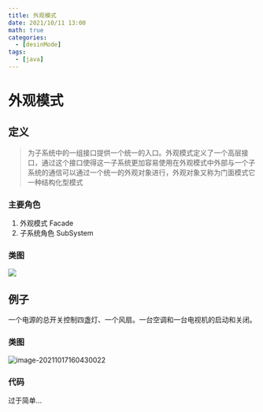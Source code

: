```yaml
---
title: 外观模式
date: 2021/10/11 13:00
math: true
categories:
  - [desinMode]
tags:
  - [java]
---
```


# 外观模式

## 定义

> 为子系统中的一组接口提供一个统一的入口。外观模式定义了一个高层接口，通过这个接口使得这一子系统更加容易使用在外观模式中外部与一个子系统的通信可以通过一个统一的外观对象进行，外观对象又称为门面模式它一种结构化型模式

### 主要角色

1. 外观模式 Facade
2. 子系统角色 SubSystem

### 类图

![](https://xiaou66.oss-cn-hangzhou.aliyuncs.com/abc/test/1634457315053.png)

## 例子

一个电源的总开关控制四盏灯、一个风扇。一台空调和一台电视机的启动和关闭。

### 类图

![image-20211017160430022](https://fastly.jsdelivr.net/gh/xiaou66/picture@master/image/1634457877239image-20211017160430022.png)

 ### 代码

过于简单...

